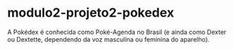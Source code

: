 # modulo2-projeto2-pokedex
A Pokédex é conhecida como Poké-Agenda no Brasil (e ainda como Dexter ou Dextette, dependendo da voz masculina ou feminina do aparelho).
